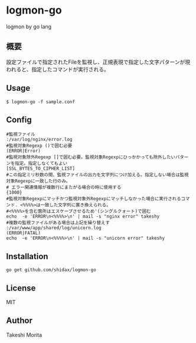 # logmon-go
logmon by go lang

## 概要
設定ファイルで指定されたFileを監視し、正規表現で指定した文字パターンが現われると、指定したコマンドが実行される。

## Usage
```
$ logmon-go -f sample.conf
```

## Config

```
#監視ファイル
:/var/log/nginx/error.log
#監視対象Regexp ()で囲む必要
(ERROR|Error)
#監視対象除外Regexp []で囲む必要。監視対象Regexpにひっかかっても除外したいパターンを指定。指定しなくてもよい
[SSL_BYTES_TO_CIPHER_LIST]
#この指定ミリ秒数の間、監視ファイルの出力を文字列につけ加える。指定しない場合は監視対象Regexpに一致した行のみ。
# エラー関連情報が複数行にまたがる場合の時に使用する
{1000}
#監視対象Regexpにマッチかつ監視対象外Regexpにマッチしなかった場合に実行されるコマンド. <%%%%>は一致した文字列に置き換えられる。
#<%%%%>を含む箇所はエスケープさせるため'(シングルクォート)で囲む
echo  -e 'ERROR\n<%%%%>\n' | mail -s "nginx error" takeshy
#複数の監視ファイルがある場合は上記を繰り替えす
:/var/www/app/shared/log/unicorn.log
(ERROR|FATAL)
echo  -e 'ERROR\n<%%%%>\n' | mail -s "unicorn error" takeshy
```

## Installation

```
go get github.com/shidax/logmon-go
```


## License

MIT

## Author

Takeshi Morita
